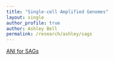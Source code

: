 ```yaml
---
title: "Single-cell Amplified Genomes"
layout: single
author_profile: true
author: Ashley Bell
permalink: /research/ashley/sags
---
```

[ANI for SAGs](/research/ashley/sags/ani)
